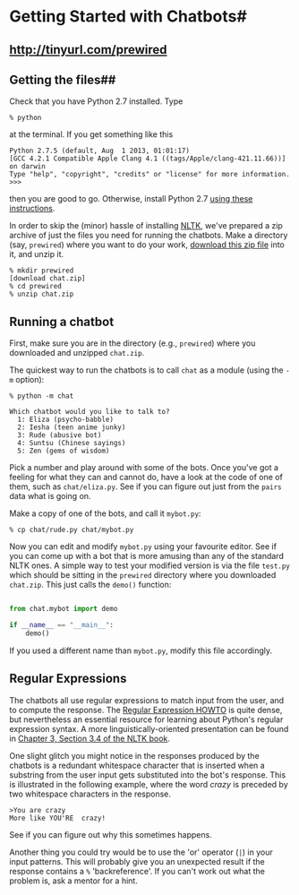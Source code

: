 # Getting Started with Chatbots#

## http://tinyurl.com/prewired ##

## Getting the files##

Check that you have Python 2.7 installed. Type

```
% python
```

at the terminal. If you get something like this

```
Python 2.7.5 (default, Aug  1 2013, 01:01:17)
[GCC 4.2.1 Compatible Apple Clang 4.1 ((tags/Apple/clang-421.11.66))] on darwin
Type "help", "copyright", "credits" or "license" for more information.
>>>
```

then you are good to go. Otherwise, install Python 2.7
[using these instructions](http://www.python.org/getit/releases/2.7.5/).

In order to skip the (minor) hassle of installing
[NLTK](http://nltk.org/install.html), we've prepared a zip archive of
just the files you need for running the chatbots. Make a directory (say, `prewired`) where you want to do your work,  [download this
zip file](http://prewired.org/chat.zip) into it, and unzip it.

```
% mkdir prewired
[download chat.zip]
% cd prewired
% unzip chat.zip
```

## Running a chatbot ##

First, make sure you are in the directory (e.g., `prewired`) where you downloaded and unzipped `chat.zip`.

The quickest way to run the chatbots is to call `chat` as a module (using the `-m` option):

```
% python -m chat

Which chatbot would you like to talk to?
  1: Eliza (psycho-babble)
  2: Iesha (teen anime junky)
  3: Rude (abusive bot)
  4: Suntsu (Chinese sayings)
  5: Zen (gems of wisdom)
```

Pick a number and play around with some of the bots. Once you've got a
feeling for what they can and cannot do, have a look at the code of
one of them, such as `chat/eliza.py`. See if you can figure out just from the
`pairs` data what is going on. 

Make a copy of one of the bots, and call it  `mybot.py`:

```
% cp chat/rude.py chat/mybot.py
```

Now you can edit and modify `mybot.py` using your favourite
editor. See if you can come up with a bot that is more amusing than
any of the standard NLTK ones. A simple way to test your modified
version is via the file `test.py` which should be sitting in the
`prewired` directory where you downloaded `chat.zip`. This just calls
the `demo()` function:

```python

from chat.mybot import demo

if __name__ == "__main__":
    demo()
```

If you used a different name than `mybot.py`, modify this file
accordingly.

## Regular Expressions ##

The chatbots all use regular expressions to match input from the user,
and to compute the response. The [Regular Expression HOWTO](http://docs.python.org/2/howto/regex.html) is quite
dense, but nevertheless an essential resource for learning about
Python's regular expression syntax. A more linguistically-oriented
presentation can be found in [Chapter 3, Section 3.4 of the NLTK
book](http://nltk.org/book/ch03.html).

One slight glitch you might notice in the responses produced by the
chatbots is a redundant whitespace character that is inserted when a
substring from the user input gets substituted into the bot's
response. This is illustrated in the following example, where the word
*crazy* is preceded by two whitespace characters in the response.

```
>You are crazy
More like YOU'RE  crazy!
```

See if you can figure out why this sometimes happens.

Another thing you could try would be to use the 'or' operator (`|`) in
your input patterns. This will probably give you an unexpected result
if the response contains a `%` 'backreference'. If you can't work out what the problem is, ask
a mentor for a hint.



